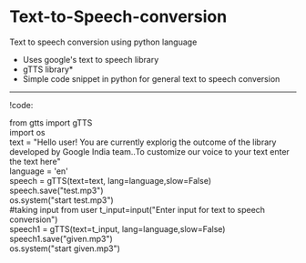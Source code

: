 # Text-to-Speech-conversion
Text to speech conversion using python language
<ul>
  <li>Uses google's text to speech library</li>
  <li>gTTS library*</li>
  <li>Simple code snippet in python for general text to speech conversion</li>
  </ul>
  
 <hr>
 !code:
 
 <p>
  from gtts import gTTS<br>
import os<br>
text = "Hello user! You are currently explorig the outcome of the library developed by Google India team..To customize our voice to your text enter the text here"<br>
language = 'en'<br>
speech = gTTS(text=text, lang=language,slow=False)<br>
speech.save("test.mp3")<br>
os.system("start test.mp3")<br>
#taking input from user
t_input=input("Enter input for text to speech conversion")<br>
speech1 = gTTS(text=t_input, lang=language,slow=False)<br>
speech1.save("given.mp3")<br>
os.system("start given.mp3")<br>
</p>
